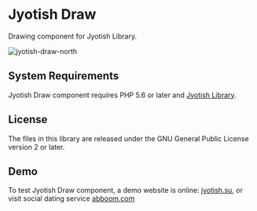 # Jyotish Draw

Drawing component for Jyotish Library.

![jyotish-draw-north](https://cloud.githubusercontent.com/assets/3120040/22425426/76bdb9f6-e714-11e6-9bae-6596f1923c48.png)

## System Requirements

Jyotish Draw component requires PHP 5.6 or later and [Jyotish Library](https://github.com/kunjara/jyotish).

## License

The files in this library are released under the GNU General Public License version 2 or later.

## Demo

To test Jyotish Draw component, a demo website is online: [jyotish.su](http://jyotish.su), or visit social dating service [abboom.com](https://abboom.com)